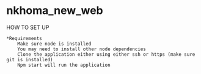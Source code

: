 # nkhoma_new_web

HOW TO SET UP

	*Requirements
		Make sure node is installed
		You may need to install other node dependencies
		Clone the application either using either ssh or https (make sure git is installed)
		Npm start will run the application 